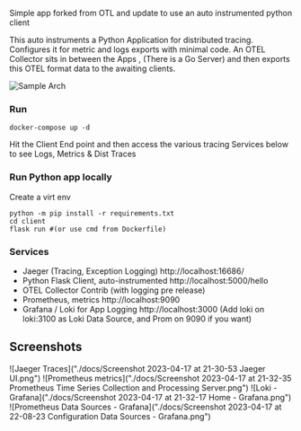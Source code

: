 Simple app forked from OTL and update to use an auto instrumented python client

This auto instruments a Python Application for distributed tracing. Configures it for metric and logs exports with minimal code. An OTEL Collector sits in between the Apps , (There is a Go Server) and then exports this OTEL format data to the awaiting clients. 

![Sample Arch]("./docs/demo-arch.png")

### Run
```
docker-compose up -d
```
Hit the Client End point and then access the various tracing Services below to see Logs, Metrics & Dist Traces

### Run Python app locally

Create a virt env
```
python -m pip install -r requirements.txt
cd client
flask run #(or use cmd from Dockerfile)
```


### Services
 - Jaeger (Tracing, Exception Logging) http://localhost:16686/
 - Python Flask Client, auto-instrumented http://localhost:5000/hello
 - OTEL Collector Contrib (with logging pre release)
 - Prometheus, metrics http://localhost:9090
 - Grafana / Loki for App Logging http://localhost:3000 (Add loki on loki:3100  as Loki Data Source, and Prom on 9090 if you want)

## Screenshots


![Jaeger Traces]("./docs/Screenshot 2023-04-17 at 21-30-53 Jaeger UI.png")
![Prometheus metrics]("./docs/Screenshot 2023-04-17 at 21-32-35 Prometheus Time Series Collection and Processing Server.png")
![Loki - Grafana]("./docs/Screenshot 2023-04-17 at 21-32-17 Home - Grafana.png")
![Prometheus Data Sources - Grafana]("./docs/Screenshot 2023-04-17 at 22-08-23 Configuration Data Sources - Grafana.png")

